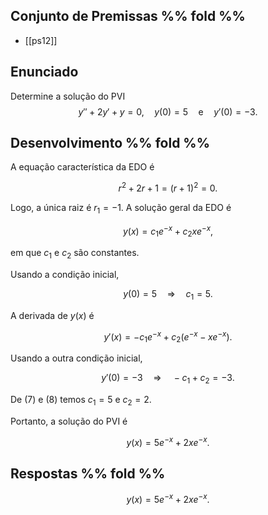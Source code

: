## Conjunto de Premissas %% fold %%
- [[ps12]]
## Enunciado
Determine a solução do PVI
$$
y'' + 2y' + y = 0, \quad y(0) = 5 \quad \text{e} \quad y'(0) = -3.
$$
## Desenvolvimento %% fold %%
A equação característica da EDO é

$$
r^2 + 2r + 1 = (r+1)^2 = 0.
$$

Logo, a única raiz é $r_1 = -1$. A solução geral da EDO é

$$
y(x) = c_1 e^{-x} + c_2 x e^{-x},
$$

em que $c_1$ e $c_2$ são constantes.

Usando a condição inicial,

$$
y(0) = 5 \quad \Rightarrow \quad c_1 = 5. \tag{7}
$$

A derivada de $y(x)$ é

$$
y'(x) = -c_1 e^{-x} + c_2 (e^{-x} - xe^{-x}).
$$

Usando a outra condição inicial,

$$
y'(0) = -3 \quad \Rightarrow \quad -c_1 + c_2 = -3. \tag{8}
$$

De (7) e (8) temos $c_1 = 5$ e $c_2 = 2$.

Portanto, a solução do PVI é

$$
y(x) = 5e^{-x} + 2xe^{-x}.
$$

## Respostas %% fold %%
$$
y(x) = 5e^{-x} + 2xe^{-x}.
$$


